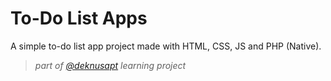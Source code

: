 # To-Do List Apps
A simple to-do list app project made with HTML, CSS, JS and PHP (Native).

> *part of [@deknusapt](https://github.com/deknusapt) learning project*
